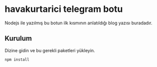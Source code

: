 # havakurtarici telegram botu

Nodejs ile yazılmış bu botun ilk kısmının anlatıldığı blog yazısı buradadır.


## Kurulum

Dizine gidin ve bu gerekli paketleri yükleyin.

```bash
npm install
```
